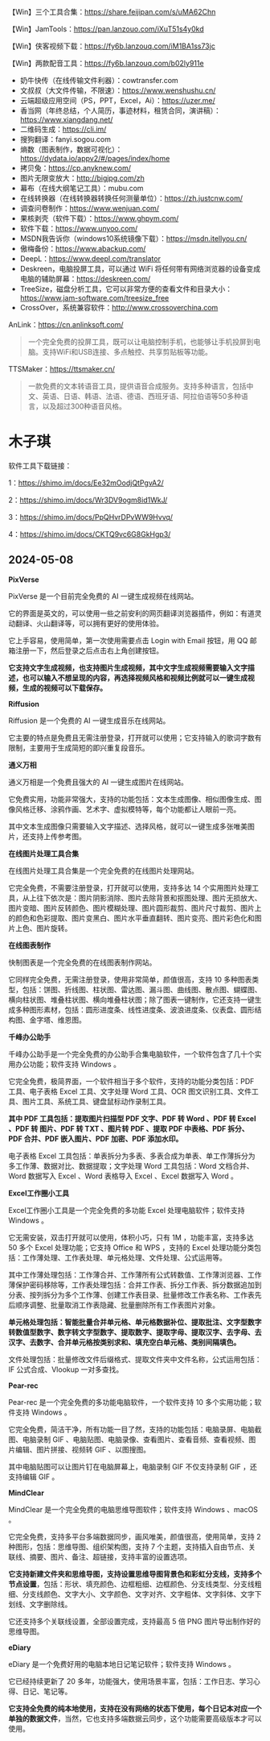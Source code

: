 

【Win】三个工具合集：https://share.feijipan.com/s/uMA62Chn

【Win】JamTools：https://pan.lanzouo.com/iXuT51s4y0kd

【Win】侠客视频下载：https://fy6b.lanzouq.com/iM1BA1ss73jc

【Win】两款配音工具：https://fy6b.lanzouq.com/b02ly911e



- 奶牛快传（在线传输文件利器）：cowtransfer.com
- 文叔叔（大文件传输，不限速）：https://www.wenshushu.cn/
- 云端超级应用空间（PS，PPT，Excel，Ai）：https://uzer.me/
- 香当网（年终总结，个人简历，事迹材料，租赁合同，演讲稿）：https://www.xiangdang.net/
- 二维码生成：https://cli.im/
- 搜狗翻译：fanyi.sogou.com
- 熵数（图表制作，数据可视化）：https://dydata.io/appv2/#/pages/index/home
- 拷贝兔：https://cp.anyknew.com/
- 图片无限变放大：http://bigjpg.com/zh
- 幕布（在线大纲笔记工具）：mubu.com
- 在线转换器（在线转换器转换任何测量单位）：https://zh.justcnw.com/
- 调查问卷制作：https://www.wenjuan.com/
- 果核剥壳（软件下载）：https://www.ghpym.com/
- 软件下载：https://www.unyoo.com/
- MSDN我告诉你（windows10系统镜像下载）：https://msdn.itellyou.cn/
- 傲梅备份：https://www.abackup.com/
- DeepL：https://www.deepl.com/translator
- Deskreen，电脑投屏工具，可以通过 WiFi 将任何带有网络浏览器的设备变成电脑的辅助屏幕：https://deskreen.com/
- TreeSize，磁盘分析工具，它可以非常方便的查看文件和目录大小：https://www.jam-software.com/treesize_free
- CrossOver，系统兼容软件：http://www.crossoverchina.com

AnLink：https://cn.anlinksoft.com/

> 一个完全免费的投屏工具，既可以让电脑控制手机，也能够让手机投屏到电脑。支持WiFi和USB连接、多点触控、共享剪贴板等功能。

TTSMaker：https://ttsmaker.cn/

> 一款免费的文本转语音工具，提供语音合成服务。支持多种语言，包括中文、英语、日语、韩语、法语、德语、西班牙语、阿拉伯语等50多种语言，以及超过300种语音风格。



# 木子琪

软件工具下载链接：

1：https://shimo.im/docs/Ee32mOodjQtPgvA2/ 

2：https://shimo.im/docs/Wr3DV9ogm8id1WkJ/ 

3：https://shimo.im/docs/PpQHvrDPvWW9Hvvq/ 

4：https://shimo.im/docs/CKTQ9vc6G8GkHgp3/

## 2024-05-08

**PixVerse**

PixVerse 是一个目前完全免费的 AI 一键生成视频在线网站。

它的界面是英文的，可以使用一些之前安利的网页翻译浏览器插件，例如：有道灵动翻译、火山翻译等，可以拥有更好的使用体验。

它上手容易，使用简单，第一次使用需要点击 Login with Email 按钮，用 QQ 邮箱注册一下，然后登录之后点击右上角创建按钮。

**它支持文字生成视频，也支持图片生成视频，其中文字生成视频需要输入文字描述，也可以输入不想呈现的内容，再选择视频风格和视频比例就可以一键生成视频，生成的视频可以下载保存。**

**Riffusion**

Riffusion 是一个免费的 AI 一键生成音乐在线网站。

它主要的特点是免费且无需注册登录，打开就可以使用；它支持输入的歌词字数有限制，主要用于生成简短的即兴重复段音乐。

**通义万相**

通义万相是一个免费且强大的 AI 一键生成图片在线网站。

它免费实用，功能非常强大，支持的功能包括：文本生成图像、相似图像生成、图像风格迁移、涂鸦作画、艺术字、虚拟模特等，每个功能都让人眼前一亮。

其中文本生成图像只需要输入文字描述、选择风格，就可以一键生成多张唯美图片，还支持上传参考图。

**在线图片处理工具合集**

在线图片处理工具合集是一个完全免费的在线图片处理网站。

它完全免费，不需要注册登录，打开就可以使用，支持多达 14 个实用图片处理工具，从上往下依次是：图片阴影消除、图片去除背景和抠图处理、图片无损放大、图片变暗、图片反转颜色、图片模糊处理、图片圆形裁剪、图片尺寸裁剪、图片上的颜色和色彩提取、图片变黑白、图片水平垂直翻转、图片变亮、图片彩色化和图片上色、图片旋转。

**在线图表制作**

快制图表是一个完全免费的在线图表制作网站。

它同样完全免费，无需注册登录，使用非常简单，颜值很高，支持 10 多种图表类型，包括：饼图、折线图、柱状图、雷达图、漏斗图、曲线图、散点图、蝴蝶图、横向柱状图、堆叠柱状图、横向堆叠柱状图；除了图表一键制作，它还支持一键生成多种图形素材，包括：圆形进度条、线性进度条、波浪进度条、仪表盘、圆形结构图、金字塔、维恩图。

**千峰办公助手**

千峰办公助手是一个完全免费的办公助手合集电脑软件，一个软件包含了几十个实用办公功能；软件支持 Windows 。

它完全免费，极简界面，一个软件相当于多个软件，支持的功能分类包括：PDF 工具、电子表格 Excel 工具、文字处理 Word 工具、OCR 图文识别工具、文件工具、图片工具、系统工具、键盘鼠标动作录制工具。

**其中 PDF 工具包括：提取图片扫描型 PDF 文字、PDF 转 Word 、PDF 转 Excel 、PDF 转 图片、PDF 转 TXT 、图片转 PDF 、提取 PDF 中表格、PDF 拆分、PDF 合并、PDF 嵌入图片、PDF 加密、PDF 添加水印。**

电子表格 Excel 工具包括：单表拆分为多表、多表合成为单表、单工作薄拆分为多工作薄、数据对比、数据提取；文字处理 Word 工具包括：Word 文档合并、Word 数据写入 Excel 、Word 表格导入 Excel 、Excel 数据写入 Word 。

**Excel工作圈小工具**

Excel工作圈小工具是一个完全免费的多功能 Excel 处理电脑软件；软件支持 Windows 。

它无需安装，双击打开就可以使用，体积小巧，只有 1M ，功能丰富，支持多达 50 多个 Excel 处理功能；它支持 Office 和 WPS ，支持的 Excel 处理功能分类包括：工作薄处理、工作表处理、单元格处理、文件处理、公式运用等。

其中工作薄处理包括：工作薄合并、工作薄所有公式转数值、工作薄浏览器、工作薄保护密码移除等，工作表处理包括：合并工作表、拆分工作表、拆分数据追加到分表、按列拆分为多个工作薄、创建工作表目录、批量修改工作表名称、工作表先后顺序调整、批量取消工作表隐藏、批量删除所有工作表图片对象。

**单元格处理包括：智能批量合并单元格、单元格数据补位、提取批注、文字型数字转数值型数字、数字转文字型数字、提取数字、提取字母、提取汉字、去字母、去汉字、去数字、合并单元格按类别求和、填充空白单元格、类别间隔填色。**

文件处理包括：批量修改文件后缀格式、提取文件夹中文件名称，公式运用包括：IF 公式合成、Vlookup 一对多查找。

**Pear-rec**

Pear-rec 是一个完全免费的多功能电脑软件，一个软件支持 10 多个实用功能；软件支持 Windows 。

它完全免费，简洁干净，所有功能一目了然，支持的功能包括：电脑录屏、电脑截图、电脑录制 GIF 、电脑贴图、电脑录像、查看图片、查看音频、查看视频、图片编辑、图片拼接、视频转 GIF 、以图搜图。

其中电脑贴图可以让图片钉在电脑屏幕上，电脑录制 GIF 不仅支持录制 GIF ，还支持编辑 GIF 。

**MindClear**

MindClear 是一个完全免费的电脑思维导图软件；软件支持 Windows 、macOS 。

它完全免费，支持多平台多端数据同步，画风唯美，颜值很高，使用简单，支持 2 种图形，包括：思维导图、组织架构图，支持 7 个主题，支持插入自由节点、关联线、摘要、图片、备注、超链接，支持丰富的设置选项。

**它支持新建文件夹和思维导图，支持设置思维导图背景色和彩虹分支线，支持多个节点设置**，包括：形状、填充颜色、边框粗细、边框颜色、分支线类型、分支线粗细、分支线颜色、文字大小、文字颜色、文字对齐、文字粗体、文字斜体、文字下划线、文字删除线。

它还支持多个关联线设置，全部设置完成，支持最高 5 倍 PNG 图片导出制作好的思维导图。

**eDiary**

eDiary 是一个免费好用的电脑本地日记笔记软件；软件支持 Windows 。

它已经持续更新了 20 多年，功能强大，使用场景丰富，包括：工作日志、学习心得、日记、笔记等。

**它支持全免费的纯本地使用，支持在没有网络的状态下使用，每个日记本对应一个单独的数据文件**，当然，它也支持多端数据云同步，这个功能需要高级版本才可以使用。